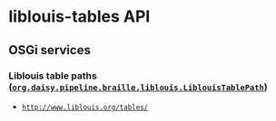 # liblouis-tables API

## OSGi services

### Liblouis table paths ([`org.daisy.pipeline.braille.liblouis.LiblouisTablePath`](http://daisy.github.io/pipeline/api/org/daisy/pipeline/braille/liblouis/LiblouisTablePath.html))

- <a href="resources/tables/" class="apidoc">`http://www.liblouis.org/tables/`</a>


<link rev="dp2:doc" href="./"/>
<link rel="rdf:type" href="http://www.daisy.org/ns/pipeline/apidoc"/>
